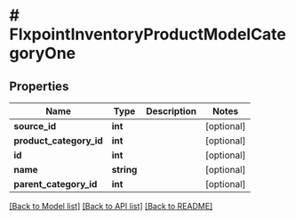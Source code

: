 # # FlxpointInventoryProductModelCategoryOne

## Properties

Name | Type | Description | Notes
------------ | ------------- | ------------- | -------------
**source_id** | **int** |  | [optional]
**product_category_id** | **int** |  | [optional]
**id** | **int** |  | [optional]
**name** | **string** |  | [optional]
**parent_category_id** | **int** |  | [optional]

[[Back to Model list]](../../README.md#models) [[Back to API list]](../../README.md#endpoints) [[Back to README]](../../README.md)
